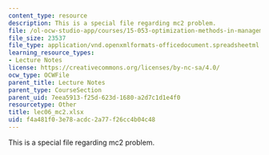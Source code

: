 ```yaml
---
content_type: resource
description: This is a special file regarding mc2 problem.
file: /ol-ocw-studio-app/courses/15-053-optimization-methods-in-management-science-spring-2013/f4a481f03e78acdc2a77f26cc4b04c48_lec06_mc2.xlsx
file_size: 23537
file_type: application/vnd.openxmlformats-officedocument.spreadsheetml.sheet
learning_resource_types:
- Lecture Notes
license: https://creativecommons.org/licenses/by-nc-sa/4.0/
ocw_type: OCWFile
parent_title: Lecture Notes
parent_type: CourseSection
parent_uid: 7eea5913-f25d-623d-1680-a2d7c1d1e4f0
resourcetype: Other
title: lec06_mc2.xlsx
uid: f4a481f0-3e78-acdc-2a77-f26cc4b04c48
---
```

This is a special file regarding mc2 problem.